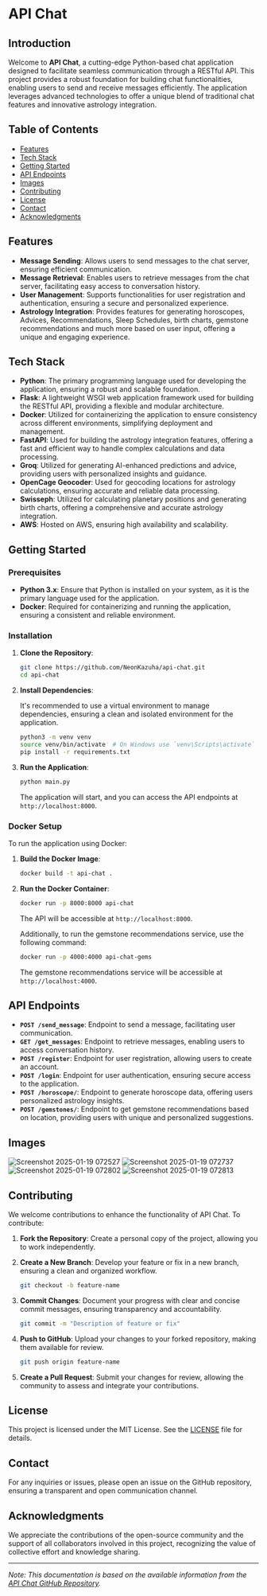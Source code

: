 # API Chat

## Introduction

Welcome to **API Chat**, a cutting-edge Python-based chat application designed to facilitate seamless communication through a RESTful API. This project provides a robust foundation for building chat functionalities, enabling users to send and receive messages efficiently. The application leverages advanced technologies to offer a unique blend of traditional chat features and innovative astrology integration.

## Table of Contents

- [Features](#features)
- [Tech Stack](#tech-stack)
- [Getting Started](#getting-started)
- [API Endpoints](#api-endpoints)
- [Images](#images)
- [Contributing](#contributing)
- [License](#license)
- [Contact](#contact)
- [Acknowledgments](#acknowledgments)

## Features

- **Message Sending**: Allows users to send messages to the chat server, ensuring efficient communication.
- **Message Retrieval**: Enables users to retrieve messages from the chat server, facilitating easy access to conversation history.
- **User Management**: Supports functionalities for user registration and authentication, ensuring a secure and personalized experience.
- **Astrology Integration**: Provides features for generating horoscopes, Advices, Recommendations, Sleep Schedules, birth charts, gemstone recommendations and much more based on user input, offering a unique and engaging experience.

## Tech Stack

- **Python**: The primary programming language used for developing the application, ensuring a robust and scalable foundation.
- **Flask**: A lightweight WSGI web application framework used for building the RESTful API, providing a flexible and modular architecture.
- **Docker**: Utilized for containerizing the application to ensure consistency across different environments, simplifying deployment and management.
- **FastAPI**: Used for building the astrology integration features, offering a fast and efficient way to handle complex calculations and data processing.
- **Groq**: Utilized for generating AI-enhanced predictions and advice, providing users with personalized insights and guidance.
- **OpenCage Geocoder**: Used for geocoding locations for astrology calculations, ensuring accurate and reliable data processing.
- **Swisseph**: Utilized for calculating planetary positions and generating birth charts, offering a comprehensive and accurate astrology integration.
- **AWS**: Hosted on AWS, ensuring high availability and scalability.

## Getting Started

### Prerequisites

- **Python 3.x**: Ensure that Python is installed on your system, as it is the primary language used for the application.
- **Docker**: Required for containerizing and running the application, ensuring a consistent and reliable environment.

### Installation

1. **Clone the Repository**:

   ```bash
   git clone https://github.com/NeonKazuha/api-chat.git
   cd api-chat
   ```

2. **Install Dependencies**:

   It's recommended to use a virtual environment to manage dependencies, ensuring a clean and isolated environment for the application.

   ```bash
   python3 -m venv venv
   source venv/bin/activate  # On Windows use `venv\Scripts\activate`
   pip install -r requirements.txt
   ```

3. **Run the Application**:

   ```bash
   python main.py
   ```

   The application will start, and you can access the API endpoints at `http://localhost:8000`.

### Docker Setup

To run the application using Docker:

1. **Build the Docker Image**:

   ```bash
   docker build -t api-chat .
   ```

2. **Run the Docker Container**:

   ```bash
   docker run -p 8000:8000 api-chat
   ```

   The API will be accessible at `http://localhost:8000`.

   Additionally, to run the gemstone recommendations service, use the following command:

   ```bash
   docker run -p 4000:4000 api-chat-gems
   ```

   The gemstone recommendations service will be accessible at `http://localhost:4000`.

## API Endpoints

- **`POST /send_message`**: Endpoint to send a message, facilitating user communication.
- **`GET /get_messages`**: Endpoint to retrieve messages, enabling users to access conversation history.
- **`POST /register`**: Endpoint for user registration, allowing users to create an account.
- **`POST /login`**: Endpoint for user authentication, ensuring secure access to the application.
- **`POST /horoscope/`**: Endpoint to generate horoscope data, offering users personalized astrology insights.
- **`POST /gemstones/`**: Endpoint to get gemstone recommendations based on location, providing users with unique and personalized suggestions.

## Images

![Screenshot 2025-01-19 072527](https://github.com/user-attachments/assets/c315ca4c-42a6-4e6c-949e-3595f5f4de2c)
![Screenshot 2025-01-19 072737](https://github.com/user-attachments/assets/61addf94-cf62-4155-81fe-6d9b9e12cbca)
![Screenshot 2025-01-19 072802](https://github.com/user-attachments/assets/4d5bbc3a-8006-422b-9908-da2e59e5df1a)
![Screenshot 2025-01-19 072813](https://github.com/user-attachments/assets/ade14706-4fab-4227-99af-d477d8a97188)


## Contributing

We welcome contributions to enhance the functionality of API Chat. To contribute:

1. **Fork the Repository**: Create a personal copy of the project, allowing you to work independently.
2. **Create a New Branch**: Develop your feature or fix in a new branch, ensuring a clean and organized workflow.

   ```bash
   git checkout -b feature-name
   ```

3. **Commit Changes**: Document your progress with clear and concise commit messages, ensuring transparency and accountability.

   ```bash
   git commit -m "Description of feature or fix"
   ```

4. **Push to GitHub**: Upload your changes to your forked repository, making them available for review.

   ```bash
   git push origin feature-name
   ```

5. **Create a Pull Request**: Submit your changes for review, allowing the community to assess and integrate your contributions.

## License

This project is licensed under the MIT License. See the [LICENSE](https://github.com/NeonKazuha/api-chat/blob/main/LICENSE) file for details.

## Contact

For any inquiries or issues, please open an issue on the GitHub repository, ensuring a transparent and open communication channel.

## Acknowledgments

We appreciate the contributions of the open-source community and the support of all collaborators involved in this project, recognizing the value of collective effort and knowledge sharing.

---

*Note: This documentation is based on the available information from the [API Chat GitHub Repository](https://github.com/NeonKazuha/api-chat).*
